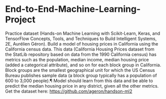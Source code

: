 # End-to-End-Machine-Learning-Project
Practice dataset (Hands-on Machine Learning with Scikit-Learn, Keras, and TensorFlow Concepts, Tools, and Techniques to Build Intelligent Systems, 2E, Aurélien Géron). Build a model of housing prices in California using the California census data. This data (California Housing Prices dataset from the StatLib repository based on data from the 1990 California census) has metrics such as the population, median income, median housing price (added a categorical attribute), and so on for each block group in California. Block groups are the smallest geographical unit for which the US Census Bureau publishes sample data (a block group typically has a population of 600 to 3,000 people).¶ Model should learn from this data and be able to predict the median housing price in any district, given all the other metrics. Get the dataset here: https://github.com/ageron/handson-ml2
